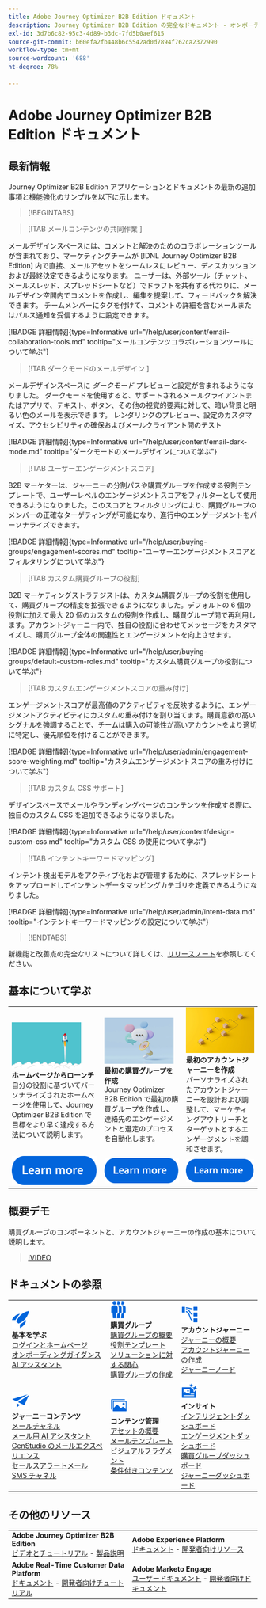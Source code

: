 ```yaml
---
title: Adobe Journey Optimizer B2B Edition ドキュメント
description: Journey Optimizer B2B Edition の完全なドキュメント - オンボーディング、購買グループの作成、アカウントジャーニーの作成、コンテンツの管理に使用できるリソースを探索します。
exl-id: 3d7b6c82-95c3-4d89-b3dc-7fd5b0aef615
source-git-commit: b60efa2fb448b6c5542ad0d7894f762ca2372990
workflow-type: tm+mt
source-wordcount: '688'
ht-degree: 78%

---
```


# Adobe Journey Optimizer B2B Edition ドキュメント

## 最新情報

Journey Optimizer B2B Edition アプリケーションとドキュメントの最新の追加事項と機能強化のサンプルを以下に示します。

>[!BEGINTABS]

>[!TAB  メールコンテンツの共同作業 ]

メールデザインスペースには、コメントと解決のためのコラボレーションツールが含まれており、マーケティングチームが [!DNL Journey Optimizer B2B Edition] 内で直接、メールアセットをシームレスにレビュー、ディスカッションおよび最終決定できるようになります。 ユーザーは、外部ツール（チャット、メールスレッド、スプレッドシートなど）でドラフトを共有する代わりに、メールデザイン空間内でコメントを作成し、編集を提案して、フィードバックを解決できます。 チームメンバーにタグを付けて、コメントの詳細を含むメールまたはパルス通知を受信するように設定できます。

[!BADGE 詳細情報]{type=Informative url="/help/user/content/email-collaboration-tools.md" tooltip="メールコンテンツコラボレーションツールについて学ぶ"}

>[!TAB  ダークモードのメールデザイン ]

メールデザインスペースに _ダークモード_ プレビューと設定が含まれるようになりました。 ダークモードを使用すると、サポートされるメールクライアントまたはアプリで、テキスト、ボタン、その他の視覚的要素に対して、暗い背景と明るい色のメールを表示できます。 レンダリングのプレビュー、設定のカスタマイズ、アクセシビリティの確保およびメールクライアント間のテスト

[!BADGE 詳細情報]{type=Informative url="/help/user/content/email-dark-mode.md" tooltip="ダークモードのメールデザインについて学ぶ"}

>[!TAB ユーザーエンゲージメントスコア]

B2B マーケターは、ジャーニーの分割パスや購買グループを作成する役割テンプレートで、ユーザーレベルのエンゲージメントスコアをフィルターとして使用できるようになりました。このスコアとフィルタリングにより、購買グループのメンバーの正確なターゲティングが可能になり、進行中のエンゲージメントをパーソナライズできます。

[!BADGE 詳細情報]{type=Informative url="/help/user/buying-groups/engagement-scores.md" tooltip="ユーザーエンゲージメントスコアとフィルタリングについて学ぶ"}

>[!TAB カスタム購買グループの役割]

B2B マーケティングストラテジストは、カスタム購買グループの役割を使用して、購買グループの精度を拡張できるようになりました。デフォルトの 6 個の役割に加えて最大 20 個のカスタムの役割を作成し、購買グループ間で再利用します。アカウントジャーニー内で、独自の役割に合わせてメッセージをカスタマイズし、購買グループ全体の関連性とエンゲージメントを向上させます。

[!BADGE 詳細情報]{type=Informative url="/help/user/buying-groups/default-custom-roles.md" tooltip="カスタム購買グループの役割について学ぶ"}

>[!TAB カスタムエンゲージメントスコアの重み付け]

エンゲージメントスコアが最高値のアクティビティを反映するように、エンゲージメントアクティビティにカスタムの重み付けを割り当てます。購買意欲の高いシグナルを強調することで、チームは購入の可能性が高いアカウントをより適切に特定し、優先順位を付けることができます。

[!BADGE 詳細情報]{type=Informative url="/help/user/admin/engagement-score-weighting.md" tooltip="カスタムエンゲージメントスコアの重み付けについて学ぶ"}

>[!TAB カスタム CSS サポート]

デザインスペースでメールやランディングページのコンテンツを作成する際に、独自のカスタム CSS を追加できるようになりました。

[!BADGE 詳細情報]{type=Informative url="/help/user/content/design-custom-css.md" tooltip="カスタム CSS の使用について学ぶ"}

>[!TAB インテントキーワードマッピング]

インテント検出モデルをアクティブ化および管理するために、スプレッドシートをアップロードしてインテントデータマッピングカテゴリを定義できるようになりました。

[!BADGE 詳細情報]{type=Informative url="/help/user/admin/intent-data.md" tooltip="インテントキーワードマッピングの設定について学ぶ"}

>[!ENDTABS]

新機能と改善点の完全なリストについて詳しくは、[リリースノート](../user/release-notes/release-notes.md)を参照してください。<!-- Stay up-to-date with the latest changes in our documentation by visiting the [documentation updates page](using/rn/documentation-updates.md).-->

## 基本について学ぶ

<table style="table-layout:fixed">
  <tr style="border: 0;">
    <td>
    <a href="home-page.md"><img width="140px" src="./assets/launch.png" alt="製品の使用状況のローンチ"></a>
    <div><strong>ホームページからローンチ</strong><br/>自分の役割に基づいてパーソナライズされたホームページを使用して、Journey Optimizer B2B Edition で目標をより早く達成する方法について説明します。</div>
    </td>
      <td>
    <a href="buying-groups/buying-groups-overview.md"><img width="140px" src="./assets/communication.png" alt="購買グループ"></a>
    <div><strong>最初の購買グループを作成</strong><br/>Journey Optimizer B2B Edition で最初の購買グループを作成し、連絡先のエンゲージメントと選定のプロセスを自動化します。</div>
    </td>
    <td>
    <a href="journeys/journey-overview.md"><img width="140px" src="./assets/flow.png" alt="アカウントジャーニー"></a>
    <div><strong>最初のアカウントジャーニーを作成</strong><br/>パーソナライズされたアカウントジャーニーを設計および調整して、マーケティングアウトリーチとターゲットとするエンゲージメントを調和させます。 
    </div>
    </td>
  </tr>
  <tr style="border: 0;">
    <td align="center"><a href="home-page.md"><img src="../assets/learn-more.svg" alt="詳細情報"></a></td>
    <td align="center"><a href="buying-groups/buying-groups-overview.md"><img src="../assets/learn-more.svg" alt="詳細情報"></a></td>
    <td align="center"><a href="journeys/journey-overview.md"><img src="../assets/learn-more.svg" alt="詳細情報"></a></td>
    </tr>
</table>

## 概要デモ

購買グループのコンポーネントと、アカウントジャーニーの作成の基本について説明します。

>[!VIDEO](https://video.tv.adobe.com/v/3432054?quality=12)

## ドキュメントの参照

<table style="table-layout:auto">
  <tr style="border: 0;">
    <td>
      <img src="../assets/do-not-localize/icon-quick-start.svg" width="35px" alt="基本を学ぶ"><br/>
      <strong>基本を学ぶ</strong><br/><a href="home-page.md">ログインとホームページ</a><br/><a href="./start/get-started.md">オンボーディングガイダンス</a><br/><a href="./ai-assistant/ai-assistant-overview.md">AI アシスタント</a>
    </td>
    <!--
    <td>
      <img src="../assets/do-not-localize/icon-configure.svg" width="35px"><br/>
      <strong>Configuration<br/>administration</strong><br/><a href="using/configuration/channel-surfaces.md">Channel surfaces</a> - <a href="using/configuration/about-data-sources-events-actions.md">Configure journeys</a>  - <a href="using/administration/permissions-overview.md">Access control</a> - <a href="using/administration/sandboxes.md">Sandboxes management</a>
    </td> -->
    <td>
      <img src="../assets/do-not-localize/icon_audience.svg" width="35px" alt="購買グループ"><br/>
      <strong>購買グループ</strong><br/><a href="./buying-groups/buying-groups-overview.md">購買グループの概要</a><br/><a href="./buying-groups/buying-groups-role-templates.md">役割テンプレート</a><br/><a href="./buying-groups/solution-interests.md">ソリューションに対する関心</a><br/><a href="./buying-groups/buying-groups-create.md">購買グループの作成</a>
    </td>
    <td>
      <img src="../assets/do-not-localize/icon-paths.svg" width="35px" alt="アカウントジャーニー"><br/>
      <strong>アカウントジャーニー</strong><br/><a href="./journeys/journey-overview.md">ジャーニーの概要</a><br/><a href="./journeys/journey-overview.md#create-an-account-journey">アカウントジャーニーの作成</a><br/><a href="./journeys/journey-nodes.md">ジャーニーノード</a>
    </td>
  </tr>
  <tr style="border: 0;">
    <td>
      <img src="../assets/do-not-localize/icon-campaign.svg" width="35px" alt="ジャーニーコンテンツ"><br/>
      <strong>ジャーニーコンテンツ</strong><br/><a href="./content/add-email.md">メールチャネル</a><br/><a href="./content/ai-assistant-emails.md">メール用 AI アシスタント</a><br/><a href="./content/genstudio-email-workflow.md">GenStudio のメールエクスペリエンス</a><br/><a href="./content/sales-alert-email.md">セールスアラートメール</a><br/><a href="./content/sms-authoring.md">SMS チャネル</a>
    </td>
        <td>
      <img src="../assets/do-not-localize/icon_assets.svg" width="35px" alt="コンテンツ管理"><br/>
      <strong>コンテンツ管理</strong><br/><a href="./content/assets-overview.md">アセットの概要</a><br/><a href="./content/email-templates.md">メールテンプレート</a><br/><a href="./content/fragments.md">ビジュアルフラグメント</a><br/><a href="./content/conditional-content.md">条件付きコンテンツ</a>
    </td>
    <td>
      <img src="../assets/do-not-localize/icon-offer.svg" width="35px" alt="インサイトとダッシュボード"><br/>
      <strong>インサイト</strong><br/><a href="./dashboards/intelligent-dashboard.md">インテリジェントダッシュボード</a><br/><a href="./dashboards/engagement-dashboard.md">エンゲージメントダッシュボード</a><br/><a href="./dashboards/buying-groups-dashboard.md">購買グループダッシュボード</a><br/><a href="./dashboards/journeys-dashboard.md">ジャーニーダッシュボード</a>
    </td>

</tr>
</table>

## その他のリソース

<table style="table-layout:fixed"><tr style="border: 0;">
<tr><td><strong>Adobe Journey Optimizer B2B Edition</strong><br/>
<a href="https://experienceleague.adobe.com/ja/docs/journey-optimizer-b2b-learn/tutorials/overview" target="_blank">ビデオとチュートリアル</a> - <a href="https://helpx.adobe.com/jp/legal/product-descriptions/adobe-journey-optimizer-b2b.html" target="_blank">製品説明</a> <!-- - <a href="https://www.adobe.com/content/dam/cc/en/security/pdfs/AJO_SecurityOverview.pdf" target="_blank">Security overview (PDF)</a> - <a href="https://developer.adobe.com/journey-optimizer-apis/" target="_blank">APIs reference</a> - <a href="https://experienceleague.adobe.com/tools/ajo-schemas/schema-dictionary.html" target="_blank">Journey Optimizer Schema Dictionary</a> -->
</td>
<td><strong>Adobe Experience Platform</strong><br/>
<a href="https://experienceleague.adobe.com/ja/docs/experience-platform/landing/home" target="_blank">ドキュメント</a> - <a href="https://business.adobe.com/jp/products/experience-platform/documentation-and-developer-resources.html" target="_blank">開発者向けリソース</a>
</td></tr>
<tr><td><strong>Adobe Real-Time Customer Data Platform</strong><br/>
<a href="https://experienceleague.adobe.com/ja/docs/experience-platform/rtcdp/home" target="_blank">ドキュメント</a> - <a href="https://experienceleague.adobe.com/ja/docs/platform-learn/getting-started-for-data-architects-and-data-engineers/overview" target="_blank">開発者向けチュートリアル</a>
</td><td><strong>Adobe Marketo Engage</strong><br/>
<a href="https://experienceleague.adobe.com/ja/docs/marketo/using/home" target="_blank">ユーザードキュメント</a> - <a href="https://experienceleague.adobe.com/ja/docs/marketo-developer/marketo/home" target="_blank">開発者向けドキュメント</a>
</td>
</tr></table>

